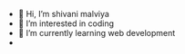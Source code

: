 - 👋 Hi, I’m shivani malviya
- 👀 I’m interested in coding
- 🌱 I’m currently learning web development
- 

<!---
shivi13-m/shivi13-m is a ✨ special ✨ repository because its `README.md` (this file) appears on your GitHub profile.
You can click the Preview link to take a look at your changes.
--->
